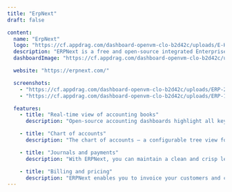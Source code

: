```yaml
---
title: "ErpNext"
draft: false

content:
  name: "ErpNext"
  logo: "https://cf.appdrag.com/dashboard-openvm-clo-b2d42c/uploads/E-HeWb-Ri9o.png"
  description: "ERPNext is a free and open-source integrated Enterprise Resource Planning software developed by Frappé Technologies Pvt. Ltd. and is built on MariaDB database system using Frappe, a Python based server-side framework. ERPNext is a generic ERP software used by manufacturers, distributors and services companies."
  dashboardImage: "https://cf.appdrag.com/dashboard-openvm-clo-b2d42c/uploads/ERP-2-LLTl.jpg"

  website: "https://erpnext.com/"

  screenshots:
    - "https://cf.appdrag.com/dashboard-openvm-clo-b2d42c/uploads/ERP-2-LLTl.jpg"
    - "https://cf.appdrag.com/dashboard-openvm-clo-b2d42c/uploads/ERP-1-AQG0.jpg"

  features:
    - title: "Real-time view of accounting books"
      description: "Open-source accounting dashboards highlight all key performance indicators at a glance. With configurable accounting dimensions and customizable dashboards, ERPNext makes it possible to analyze every component of your business in one place."

    - title: "Chart of accounts"
      description: "The chart of accounts – a configurable tree view for structuring accounting ledgers as desired – is the blueprint of your company. Ledgers act as leaf nodes, while groups can have sub-groups and ledgers within them."

    - title: "Journals and payments"
      description: "With ERPNext, you can maintain a clean and crisp ledger to avoid mismatches when closing accounts, track income and expenses (deferred or accrued), set up notifications for period closing, and control cash flow. Advance payments can be recorded and reconciled in one go."

    - title: "Billing and pricing"
      description: "ERPNext enables you to invoice your customers and chase receivable payments easily, with payment requests and notifications via email or SMS reminders. You can create custom print templates for bills and set up defaults in no time. Item pricing just needs to be configured once, then it will be auto-fetched in all future transactions."
---
```

